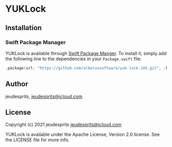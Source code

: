 # YUKLock

## Installation

### Swift Package Manager
YUKLock is available through [Swift Package Manger](https://github.com/apple/swift-package-manager). To install
it, simply add the following line to the dependencies in your `Package.swift` file:

```swift
.package(url: "https://github.com/alberussoftware/yuk-lock-iOS.git", .branch("master"))
```

## Author

jeudesprits, jeudesprits@icloud.com

## License

Copyright (c) 2021 jeudesprits <jeudesprits@icloud.com>

YUKLock is available under the Apache License, Version 2.0 license. See the LICENSE file for more info.
